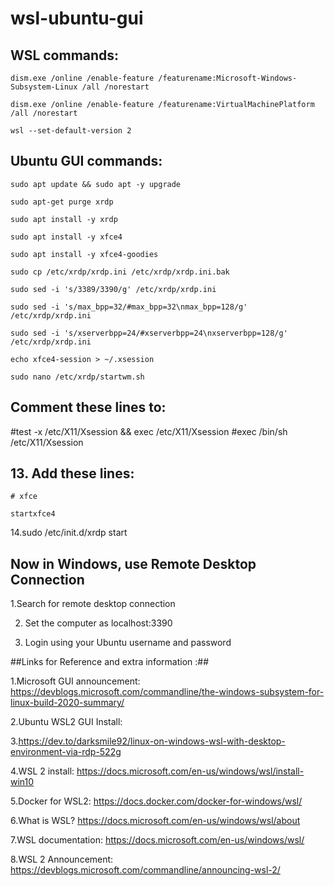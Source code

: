 # wsl-ubuntu-gui

## WSL commands: ##

```
dism.exe /online /enable-feature /featurename:Microsoft-Windows-Subsystem-Linux /all /norestart

dism.exe /online /enable-feature /featurename:VirtualMachinePlatform /all /norestart

wsl --set-default-version 2
```
## Ubuntu GUI commands: ##
```
sudo apt update && sudo apt -y upgrade

sudo apt-get purge xrdp

sudo apt install -y xrdp

sudo apt install -y xfce4

sudo apt install -y xfce4-goodies

sudo cp /etc/xrdp/xrdp.ini /etc/xrdp/xrdp.ini.bak

sudo sed -i 's/3389/3390/g' /etc/xrdp/xrdp.ini

sudo sed -i 's/max_bpp=32/#max_bpp=32\nmax_bpp=128/g' /etc/xrdp/xrdp.ini

sudo sed -i 's/xserverbpp=24/#xserverbpp=24\nxserverbpp=128/g' /etc/xrdp/xrdp.ini

echo xfce4-session > ~/.xsession

sudo nano /etc/xrdp/startwm.sh
```
##  Comment these lines to: ##

#test -x /etc/X11/Xsession && exec /etc/X11/Xsession
#exec /bin/sh /etc/X11/Xsession

## 13. Add these lines: ##


```
# xfce

startxfce4
```

14.sudo /etc/init.d/xrdp start

## Now in Windows, use Remote Desktop Connection ##

1.Search for remote desktop connection

2. Set the computer as localhost:3390

3. Login using your Ubuntu username and password


##Links for Reference and extra information :##

1.Microsoft GUI announcement: https://devblogs.microsoft.com/commandline/the-windows-subsystem-for-linux-build-2020-summary/

2.Ubuntu WSL2 GUI Install:

3.https://dev.to/darksmile92/linux-on-windows-wsl-with-desktop-environment-via-rdp-522g

4.WSL 2 install: https://docs.microsoft.com/en-us/windows/wsl/install-win10

5.Docker for WSL2: https://docs.docker.com/docker-for-windows/wsl/

6.What is WSL? https://docs.microsoft.com/en-us/windows/wsl/about

7.WSL documentation: https://docs.microsoft.com/en-us/windows/wsl/

8.WSL 2 Announcement: https://devblogs.microsoft.com/commandline/announcing-wsl-2/
